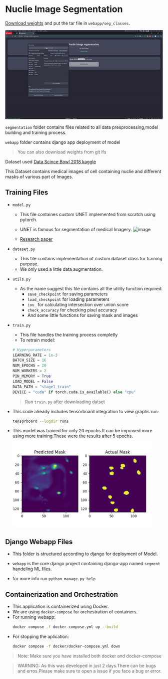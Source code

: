 # Nuclie Image Segmentation

[Download weights](https://drive.google.com/file/d/1-PkmPa8m6jVXFJkUOmO3Df8fmEmcwwKD/view?usp=sharing) and put the tar file in `webapp/seg_classes`.

![video](images/demo.gif)

`segmentation` folder contains files related to all data presprocessing,model building and training process.

`webapp` folder contains django app deployment of model

> You can also download weights from git lfs

Dataset used [Data Scince Bowl 2018 kaggle](https://www.kaggle.com/competitions/data-science-bowl-2018)

This Dataset contains medical images of cell containing nuclie and different masks of various part of Images.

## Training Files
- `model.py`
    - This file containes custom UNET implemented from scratch using pytorch.
    - UNET is famous for segmentation of medical Imagery.
    ![image](https://miro.medium.com/v2/resize:fit:720/format:webp/1*f7YOaE4TWubwaFF7Z1fzNw.png)

    - [Research paper](https://arxiv.org/abs/1505.04597)

- `dataset.py`
    - This file contains implementation of custom dataset class for training purpose.
    - We only used a little data augmentation.

- `utils.py`
    - As the name suggest this file contains all the utility function required.
        - `save_checkpoint` for saving parameters
        - `load_checkpoint` for loading parameters
        - `iou_` for calculating intersection over union score
        - `check_accuracy` for checking pixel accuracy
        - And some little functions for saving mask and images

- `train.py`
    - This file handles the training process completly
    - To retrain model:
    ```python
    # Hyperparameters
    LEARNING_RATE = 1e-3
    BATCH_SIZE = 16
    NUM_EPOCHS = 20
    NUM_WORKERS = 2
    PIN_MEMORY = True
    LOAD_MODEL = False
    DATA_PATH = "stage1_train"
    DEVICE = "cuda" if torch.cuda.is_available() else "cpu"

    ```
    > Run `train.py` after downloading datset

- This code already includes tensorboard integration to view graphs run:
    ```bash
    tensorboard --logdir runs
    ```
- This model was trained for only 20 epochs.It can be improved more using more training.These were the results after 5 epochs.
    ![image](images/show.png)

## Django Webapp Files

- This folder is structured according to django for deployment of Model.

- `webapp` is the core django project containing django-app named `segment` handeling ML files.

- for more info run `python manage.py help`

## Containerization and Orchestration

- This application is containerized using Docker.
- We are using `docker-compose` for orchestration of containers.
- For running webapp:
    ```bash
    docker compose -f docker-compose.yml up --build
    ```
- For stopping the aplication:
    ```bash
    docker compose -f docker/docker-compose.yml down
    ```

> Note: Make sure you have installed both docker and docker-compose

> WARNING: As this was developed in just 2 days.There can be bugs and erros.Please make sure to open a issue if you face a bug or error.





